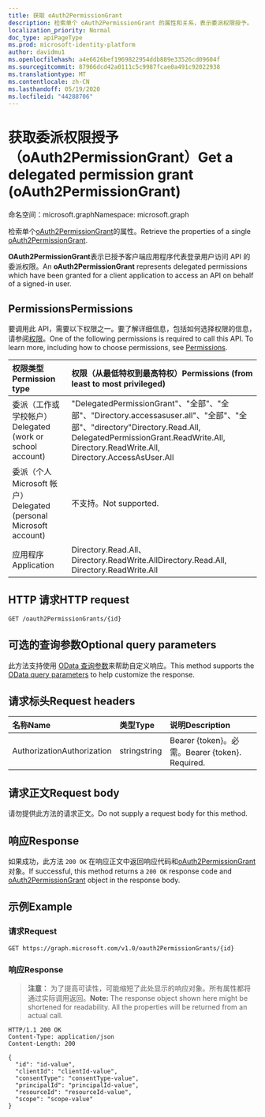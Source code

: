 ```yaml
---
title: 获取 oAuth2PermissionGrant
description: 检索单个 oAuth2PermissionGrant 的属性和关系，表示委派权限授予。
localization_priority: Normal
doc_type: apiPageType
ms.prod: microsoft-identity-platform
author: davidmu1
ms.openlocfilehash: a4e6626bef1969822954ddb889e33526cd09604f
ms.sourcegitcommit: 87966dcd42a0111c5c9987fcae0a491c92022938
ms.translationtype: MT
ms.contentlocale: zh-CN
ms.lasthandoff: 05/19/2020
ms.locfileid: "44288706"
---
```

# <a name="get-a-delegated-permission-grant-oauth2permissiongrant"></a><span data-ttu-id="afa33-103">获取委派权限授予（oAuth2PermissionGrant）</span><span class="sxs-lookup"><span data-stu-id="afa33-103">Get a delegated permission grant (oAuth2PermissionGrant)</span></span>

<span data-ttu-id="afa33-104">命名空间：microsoft.graph</span><span class="sxs-lookup"><span data-stu-id="afa33-104">Namespace: microsoft.graph</span></span>

<span data-ttu-id="afa33-105">检索单个[oAuth2PermissionGrant](../resources/oauth2permissiongrant.md)的属性。</span><span class="sxs-lookup"><span data-stu-id="afa33-105">Retrieve the properties of a single [oAuth2PermissionGrant](../resources/oauth2permissiongrant.md).</span></span>

<span data-ttu-id="afa33-106">**OAuth2PermissionGrant**表示已授予客户端应用程序代表登录用户访问 API 的委派权限。</span><span class="sxs-lookup"><span data-stu-id="afa33-106">An **oAuth2PermissionGrant** represents delegated permissions which have been granted for a client application to access an API on behalf of a signed-in user.</span></span>

## <a name="permissions"></a><span data-ttu-id="afa33-107">Permissions</span><span class="sxs-lookup"><span data-stu-id="afa33-107">Permissions</span></span>

<span data-ttu-id="afa33-p101">要调用此 API，需要以下权限之一。要了解详细信息，包括如何选择权限的信息，请参阅[权限](/graph/permissions-reference)。</span><span class="sxs-lookup"><span data-stu-id="afa33-p101">One of the following permissions is required to call this API. To learn more, including how to choose permissions, see [Permissions](/graph/permissions-reference).</span></span>

|<span data-ttu-id="afa33-110">权限类型</span><span class="sxs-lookup"><span data-stu-id="afa33-110">Permission type</span></span>      | <span data-ttu-id="afa33-111">权限（从最低特权到最高特权）</span><span class="sxs-lookup"><span data-stu-id="afa33-111">Permissions (from least to most privileged)</span></span>              |
|:--------------------|:---------------------------------------------------------|
|<span data-ttu-id="afa33-112">委派（工作或学校帐户）</span><span class="sxs-lookup"><span data-stu-id="afa33-112">Delegated (work or school account)</span></span> | <span data-ttu-id="afa33-113">"DelegatedPermissionGrant"、"全部"、"全部"、"Directory.accessasuser.all"、"全部"、"全部"、"directory"</span><span class="sxs-lookup"><span data-stu-id="afa33-113">Directory.Read.All, DelegatedPermissionGrant.ReadWrite.All, Directory.ReadWrite.All, Directory.AccessAsUser.All</span></span>    |
|<span data-ttu-id="afa33-114">委派（个人 Microsoft 帐户）</span><span class="sxs-lookup"><span data-stu-id="afa33-114">Delegated (personal Microsoft account)</span></span> | <span data-ttu-id="afa33-115">不支持。</span><span class="sxs-lookup"><span data-stu-id="afa33-115">Not supported.</span></span>    |
|<span data-ttu-id="afa33-116">应用程序</span><span class="sxs-lookup"><span data-stu-id="afa33-116">Application</span></span> | <span data-ttu-id="afa33-117">Directory.Read.All、Directory.ReadWrite.All</span><span class="sxs-lookup"><span data-stu-id="afa33-117">Directory.Read.All, Directory.ReadWrite.All</span></span> |

## <a name="http-request"></a><span data-ttu-id="afa33-118">HTTP 请求</span><span class="sxs-lookup"><span data-stu-id="afa33-118">HTTP request</span></span>

<!-- { "blockType": "ignored" } -->

```http
GET /oauth2PermissionGrants/{id}
```

## <a name="optional-query-parameters"></a><span data-ttu-id="afa33-119">可选的查询参数</span><span class="sxs-lookup"><span data-stu-id="afa33-119">Optional query parameters</span></span>

<span data-ttu-id="afa33-120">此方法支持使用 [OData 查询参数](/graph/query_parameters)来帮助自定义响应。</span><span class="sxs-lookup"><span data-stu-id="afa33-120">This method supports the [OData query parameters](/graph/query_parameters) to help customize the response.</span></span>

## <a name="request-headers"></a><span data-ttu-id="afa33-121">请求标头</span><span class="sxs-lookup"><span data-stu-id="afa33-121">Request headers</span></span>

| <span data-ttu-id="afa33-122">名称</span><span class="sxs-lookup"><span data-stu-id="afa33-122">Name</span></span>       | <span data-ttu-id="afa33-123">类型</span><span class="sxs-lookup"><span data-stu-id="afa33-123">Type</span></span> | <span data-ttu-id="afa33-124">说明</span><span class="sxs-lookup"><span data-stu-id="afa33-124">Description</span></span>|
|:-----------|:------|:----------|
| <span data-ttu-id="afa33-125">Authorization</span><span class="sxs-lookup"><span data-stu-id="afa33-125">Authorization</span></span>  | <span data-ttu-id="afa33-126">string</span><span class="sxs-lookup"><span data-stu-id="afa33-126">string</span></span>  | <span data-ttu-id="afa33-p102">Bearer {token}。必需。</span><span class="sxs-lookup"><span data-stu-id="afa33-p102">Bearer {token}. Required.</span></span> |

## <a name="request-body"></a><span data-ttu-id="afa33-129">请求正文</span><span class="sxs-lookup"><span data-stu-id="afa33-129">Request body</span></span>

<span data-ttu-id="afa33-130">请勿提供此方法的请求正文。</span><span class="sxs-lookup"><span data-stu-id="afa33-130">Do not supply a request body for this method.</span></span>

## <a name="response"></a><span data-ttu-id="afa33-131">响应</span><span class="sxs-lookup"><span data-stu-id="afa33-131">Response</span></span>

<span data-ttu-id="afa33-132">如果成功，此方法 `200 OK` 在响应正文中返回响应代码和[oAuth2PermissionGrant](../resources/oauth2permissiongrant.md)对象。</span><span class="sxs-lookup"><span data-stu-id="afa33-132">If successful, this method returns a `200 OK` response code and [oAuth2PermissionGrant](../resources/oauth2permissiongrant.md) object in the response body.</span></span>

## <a name="example"></a><span data-ttu-id="afa33-133">示例</span><span class="sxs-lookup"><span data-stu-id="afa33-133">Example</span></span>

### <a name="request"></a><span data-ttu-id="afa33-134">请求</span><span class="sxs-lookup"><span data-stu-id="afa33-134">Request</span></span>

<!-- {
  "blockType": "request",
  "name": "get_oAuth2Permissiongrant"
}-->

```msgraph-interactive
GET https://graph.microsoft.com/v1.0/oauth2PermissionGrants/{id}
```

### <a name="response"></a><span data-ttu-id="afa33-135">响应</span><span class="sxs-lookup"><span data-stu-id="afa33-135">Response</span></span>

> <span data-ttu-id="afa33-p103">**注意：** 为了提高可读性，可能缩短了此处显示的响应对象。所有属性都将通过实际调用返回。</span><span class="sxs-lookup"><span data-stu-id="afa33-p103">**Note:** The response object shown here might be shortened for readability. All the properties will be returned from an actual call.</span></span>

<!-- {
  "blockType": "response",
  "truncated": true,
  "@odata.type": "microsoft.graph.oAuth2PermissionGrant"
} -->

```http
HTTP/1.1 200 OK
Content-Type: application/json
Content-Length: 200

{
  "id": "id-value",
  "clientId": "clientId-value",
  "consentType": "consentType-value",
  "principalId": "principalId-value",
  "resourceId": "resourceId-value",
  "scope": "scope-value"
}
```

<!-- uuid: 8fcb5dbc-d5aa-4681-8e31-b001d5168d79
2015-10-25 14:57:30 UTC -->
<!--
{
  "type": "#page.annotation",
  "description": "Get oAuth2PermissionGrant",
  "keywords": "",
  "section": "documentation",
  "tocPath": "",
  "suppressions": [
  ]
}
-->
